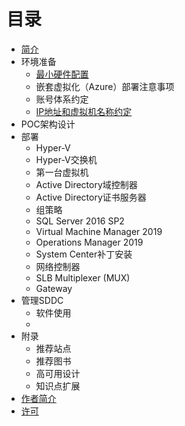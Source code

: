 # 目录

* [简介](README.md)
* 环境准备
  * [最小硬件配置](HardwareRequirements.md)
  * 嵌套虚拟化（Azure）部署注意事项
  * 账号体系约定
  * [IP地址和虚拟机名称约定](PandVMname.md)
* POC架构设计
* 部署
  * Hyper-V
  * Hyper-V交换机
  * 第一台虚拟机
  * Active Directory域控制器
  * Active Directory证书服务器
  * 组策略
  * SQL Server 2016 SP2
  * Virtual Machine Manager 2019
  * Operations Manager 2019
  * System Center补丁安装
  * 网络控制器
  * SLB Multiplexer (MUX)
  * Gateway
* 管理SDDC
  * 软件使用
  * 
* 附录
  * 推荐站点
  * 推荐图书
  * 高可用设计
  * 知识点扩展
* [作者简介](Author.md)
* [许可](LICENSE.md)

